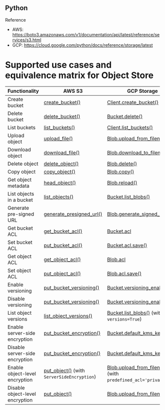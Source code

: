 ## Python

Reference 
- AWS: https://boto3.amazonaws.com/v1/documentation/api/latest/reference/services/s3.html
- GCP: https://cloud.google.com/python/docs/reference/storage/latest

# Supported use cases and equivalence matrix for Object Store

| Functionality                | AWS S3                                  | GCP Storage                                           |
|------------------------------|-----------------------------------------|-------------------------------------------------------|
| Create bucket                | [create_bucket()](https://boto3.amazonaws.com/v1/documentation/api/latest/reference/services/s3.html#S3.Client.create_bucket) | [Client.create_bucket()](https://cloud.google.com/python/docs/reference/storage/latest/google.cloud.storage.client.Client#create_bucket) |
| Delete bucket                | [delete_bucket()](https://boto3.amazonaws.com/v1/documentation/api/latest/reference/services/s3.html#S3.Client.delete_bucket) | [Bucket.delete()](https://cloud.google.com/python/docs/reference/storage/latest/google.cloud.storage.bucket.Bucket#google_cloud_storage_bucket_Bucket_delete) |
| List buckets                 | [list_buckets()](https://boto3.amazonaws.com/v1/documentation/api/latest/reference/services/s3.html#S3.Client.list_buckets) | [Client.list_buckets()](https://cloud.google.com/python/docs/reference/storage/latest/google.cloud.storage.client.Client#list_buckets) |
| Upload object                | [upload_file()](https://boto3.amazonaws.com/v1/documentation/api/latest/reference/services/s3.html#S3.Client.upload_file) | [Blob.upload_from_filename()](https://cloud.google.com/python/docs/reference/storage/latest/google.cloud.storage.blob.Blob#upload_from_filename) |
| Download object              | [download_file()](https://boto3.amazonaws.com/v1/documentation/api/latest/reference/services/s3.html#S3.Client.download_file) | [Blob.download_to_filename()](https://cloud.google.com/python/docs/reference/storage/latest/google.cloud.storage.blob.Blob#download_to_filename) |
| Delete object                | [delete_object()](https://boto3.amazonaws.com/v1/documentation/api/latest/reference/services/s3.html#S3.Client.delete_object) | [Blob.delete()](https://cloud.google.com/python/docs/reference/storage/latest/google.cloud.storage.blob.Blob#delete) |
| Copy object                  | [copy_object()](https://boto3.amazonaws.com/v1/documentation/api/latest/reference/services/s3.html#S3.Client.copy_object) | [Blob.copy()](https://cloud.google.com/python/docs/reference/storage/latest/google.cloud.storage.blob.Blob#copy) |
| Get object metadata          | [head_object()](https://boto3.amazonaws.com/v1/documentation/api/latest/reference/services/s3.html#S3.Client.head_object) | [Blob.reload()](https://cloud.google.com/python/docs/reference/storage/latest/google.cloud.storage.blob.Blob#reload) |
| List objects in a bucket     | [list_objects()](https://boto3.amazonaws.com/v1/documentation/api/latest/reference/services/s3.html#S3.Client.list_objects) | [Bucket.list_blobs()](https://cloud.google.com/python/docs/reference/storage/latest/google.cloud.storage.bucket.Bucket#list_blobs) |
| Generate pre-signed URL       | [generate_presigned_url()](https://boto3.amazonaws.com/v1/documentation/api/latest/reference/services/s3.html#S3.Client.generate_presigned_url) | [Blob.generate_signed_url()](https://cloud.google.com/python/docs/reference/storage/latest/google.cloud.storage.blob.Blob#generate_signed_url) |
| Get bucket ACL               | [get_bucket_acl()](https://boto3.amazonaws.com/v1/documentation/api/latest/reference/services/s3.html#S3.Client.get_bucket_acl) | [Bucket.acl](https://cloud.google.com/python/docs/reference/storage/latest/google.cloud.storage.bucket.Bucket#acl) |
| Set bucket ACL               | [put_bucket_acl()](https://boto3.amazonaws.com/v1/documentation/api/latest/reference/services/s3.html#S3.Client.put_bucket_acl) | [Bucket.acl.save()](https://cloud.google.com/python/docs/reference/storage/latest/google.cloud.storage.bucket.BucketACL#save) |
| Get object ACL               | [get_object_acl()](https://boto3.amazonaws.com/v1/documentation/api/latest/reference/services/s3.html#S3.Client.get_object_acl) | [Blob.acl](https://cloud.google.com/python/docs/reference/storage/latest/google.cloud.storage.blob.Blob#acl) |
| Set object ACL               | [put_object_acl()](https://boto3.amazonaws.com/v1/documentation/api/latest/reference/services/s3.html#S3.Client.put_object_acl) | [Blob.acl.save()](https://cloud.google.com/python/docs/reference/storage/latest/google.cloud.storage.blob.BlobACL#save) |
| Enable versioning            | [put_bucket_versioning()](https://boto3.amazonaws.com/v1/documentation/api/latest/reference/services/s3.html#S3.Client.put_bucket_versioning) | [Bucket.versioning_enabled](https://cloud.google.com/python/docs/reference/storage/latest/google.cloud.storage.bucket.Bucket#versioning_enabled) |
| Disable versioning           | [put_bucket_versioning()](https://boto3.amazonaws.com/v1/documentation/api/latest/reference/services/s3.html#S3.Client.put_bucket_versioning) | [Bucket.versioning_enabled](https://cloud.google.com/python/docs/reference/storage/latest/google.cloud.storage.bucket.Bucket#versioning_enabled) |
| List object versions         | [list_object_versions()](https://boto3.amazonaws.com/v1/documentation/api/latest/reference/services/s3.html#S3.Client.list_object_versions) | [Bucket.list_blobs()](https://cloud.google.com/python/docs/reference/storage/latest/google.cloud.storage.bucket.Bucket#list_blobs) (with `versions=True`) |
| Enable server-side encryption| [put_bucket_encryption()](https://boto3.amazonaws.com/v1/documentation/api/latest/reference/services/s3.html#S3.Client.put_bucket_encryption) | [Bucket.default_kms_key_name](https://cloud.google.com/python/docs/reference/storage/latest/google.cloud.storage.bucket.Bucket#default_kms_key_name) |
| Disable server-side encryption| [put_bucket_encryption()](https://boto3.amazonaws.com/v1/documentation/api/latest/reference/services/s3.html#S3.Client.put_bucket_encryption) | [Bucket.default_kms_key_name](https://cloud.google.com/python/docs/reference/storage/latest/google.cloud.storage.bucket.Bucket#default_kms_key_name) |
| Enable object-level encryption| [put_object()](https://boto3.amazonaws.com/v1/documentation/api/latest/reference/services/s3.html#S3.Client.put_object) (with `ServerSideEncryption`) | [Blob.upload_from_filename()](https://cloud.google.com/python/docs/reference/storage/latest/google.cloud.storage.blob.Blob#upload_from_filename) (with `predefined_acl='private'`) |
| Disable object-level encryption| [put_object()](https://boto3.amazonaws.com/v1/documentation/api/latest/reference/services/s3.html#S3.Client.put_object) | [Blob.upload_from_filename()](https://cloud.google.com/python/docs/reference/storage/latest/google.cloud.storage.blob.Blob#upload_from_filename) |


